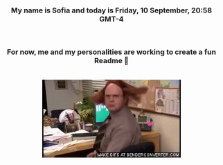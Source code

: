 


<div align="center">
<h3 >My name is Sofia and today is Friday, 10 September, 20:58 GMT-4</h3><br>
<h3 >For now, me and my personalities are working to create a fun Readme 👋
</h3><br>
<img src='img/dwight.gif' alt='working...'/>
</div>
